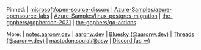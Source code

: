 Pinned: 
| [microsoft/open-source-discord](https://github.com/microsoft/open-source-discord) 
| [Azure-Samples/azure-opensource-labs](https://github.com/Azure-Samples/azure-opensource-labs) 
| [Azure-Samples/linux-postgres-migration](https://github.com/Azure-Samples/linux-postgres-migration) 
| [the-gophers/gophercon-2021](https://github.com/the-gophers/gophercon-2021) 
| [the-gophers/go-actions](https://github.com/the-gophers/go-actions) 

More: 
| [notes.aaronw.dev](https://notes.aaronw.dev/) 
| [aaronw.dev](https://aaronw.dev/hello/) 
| [Bluesky (@aaronw.dev)](https://bsky.app/profile/aaronw.dev) 
| [Threads (@aaronw.dev)](https://aaronw.dev/hello/) 
| <a rel="me" href="https://mastodon.social/@asw">mastodon.social/@asw</a> 
| [Discord (as_w)](https://discordapp.com/users/289843004649504769/) 
